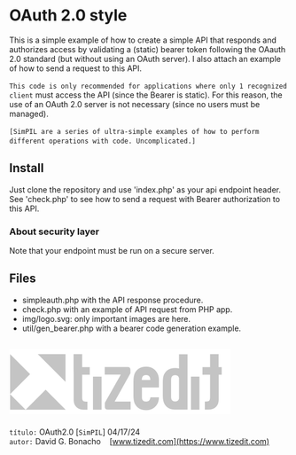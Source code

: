 
# OAuth 2.0 style 
This is a simple example of how to create a simple API that responds and authorizes access by validating a (static) bearer token following the OAauth 2.0 standard (but without using an OAuth server). I also attach an example of how to send a request to this API.

`This code is only recommended for applications where only 1 recognized client` must access the API (since the Bearer is static). For this reason, the use of an OAuth 2.0 server is not necessary (since no users must be managed).

`[SimPIL are a series of ultra-simple examples of how to perform different operations with code. Uncomplicated.]`

## Install
Just clone the repository and use 'index.php' as your api endpoint header. See 'check.php' to see how to send a request with Bearer authorization to this API.

### About security layer
Note that your endpoint must be run on a secure server. 



## Files
- simpleauth.php with the API response procedure.
- check.php with an example of API request from PHP app.
- img/logo.svg: only important images are here.
- util/gen_bearer.php with a bearer code generation example.


![](img/logo.svg)
---
`título:` OAuth2.0 [`SimPIL`] 04/17/24\
`autor:` David G. Bonacho &nbsp;&nbsp;  [www.tizedit.com](https://www.tizedit.com)

